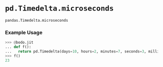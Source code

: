 # `pd.Timedelta.microseconds`


`pandas.Timedelta.microseconds`

### Example Usage
```py
>>> @bodo.jit
... def f():
...   return pd.Timedelta(days=10, hours=2, minutes=7, seconds=3, milliseconds=13, microseconds=23).microseconds
>>> f()
23
```

